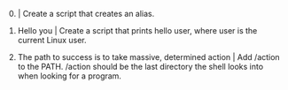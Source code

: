 0. <o> | Create a script that creates an alias.

1. Hello you | Create a script that prints hello user, where user is the current Linux user.

2. The path to success is to take massive, determined action | Add /action to the PATH. /action should be the last directory the shell looks into when looking for a program.
